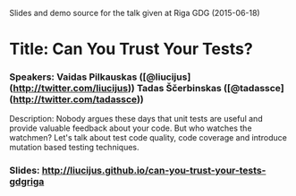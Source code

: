 Slides and demo source for the talk given at Riga GDG (2015-06-18)

# Title: Can You Trust Your Tests?
### Speakers: Vaidas Pilkauskas ([@liucijus] (http://twitter.com/liucijus)) Tadas Ščerbinskas ([@tadassce] (http://twitter.com/tadassce))
Description: Nobody argues these days that unit tests are useful and provide valuable feedback about your code. But who watches the watchmen? Let's talk about test code quality, code coverage and introduce mutation based testing techniques.

### Slides: http://liucijus.github.io/can-you-trust-your-tests-gdgriga
